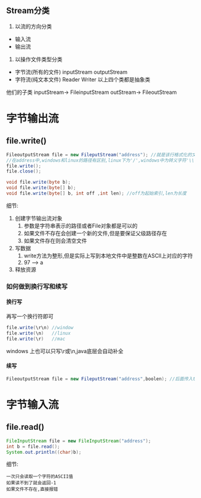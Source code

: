 ## Stream分类
1. 以流的方向分类
- 输入流
- 输出流
1. 以操作文件类型分类
- 字节流(所有的文件) inputStream outputStream
- 字符流(纯文本文件) Reader Writer
以上四个类都是抽象类

他们的子类
inputStream-> FileinputStream
outStream-> FileoutStream


# 字节输出流
## file.write()
```java
FileoutputStream file = new FileputStream("address"); //就是该行格式化的文件
//在address中,windows和linux的路径有区别,linux下为'/',windows中为转义字符'\\'
file.write();
file.close();
```

```java
void file.write(byte b);  
void file.write(byte[] b);
void file.write(byte[] b, int off ,int len); //off为起始索引,len为长度
```

细节:
1. 创建字节输出流对象
	1. 参数是字符串表示的路径或者File对象都是可以的
	2. 如果文件不存在会创建一个新的文件,但是要保证父级路径存在
	3. 如果文件存在则会清空文件
2. 写数据
	1. write方法为整形,但是实际上写到本地文件中是整数在ASCII上对应的字符
	2. 97 --> a 
3. 释放资源


### 如何做到换行写和续写
#### 换行写
再写一个换行符即可
```java
file.write(\r\n) //window
file.write(\n)   //linux
file.write(\r)   //mac
```

windows 上也可以只写\r或\n,java底层会自动补全

#### 续写
```java
FileoutputStream file = new FileputStream("address",boolen); //后面传入ture时就能打开续写,默认为false
```


# 字节输入流

## file.read()

```java
FileInputStream file = new FileInputStream("address");
int b = file.read();
System.out.println((char)b);
```

细节:

	一次只会读取一个字符的ASCII值
	如果读不到了就会返回-1
	如果文件不存在,直接报错







